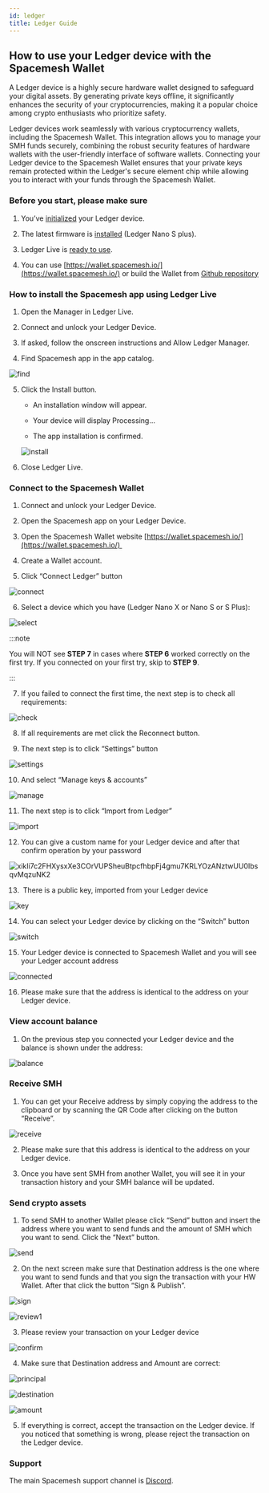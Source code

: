 ```yaml
---
id: ledger
title: Ledger Guide
---
```


## How to use your Ledger device with the Spacemesh Wallet


A Ledger device is a highly secure hardware wallet designed to safeguard your digital assets. By generating private keys offline, it significantly enhances the security of your cryptocurrencies, making it a popular choice among crypto enthusiasts who prioritize safety.

Ledger devices work seamlessly with various cryptocurrency wallets, including the Spacemesh Wallet. This integration allows you to manage your SMH funds securely, combining the robust security features of hardware wallets with the user-friendly interface of software wallets. Connecting your Ledger device to the Spacemesh Wallet ensures that your private keys remain protected within the Ledger's secure element chip while allowing you to interact with your funds through the Spacemesh Wallet.

### **Before you start, please make sure**

1.  You’ve [initialized](https://support.ledger.com/article/4416927988625-zd) your Ledger device.

2.  The latest firmware is [installed](https://support.ledger.com/article/4445777839901-zd) (Ledger Nano S plus).

3.  Ledger Live is [ready to use](https://www.ledger.com/ledger-live).

4.  You can use [https://wallet.spacemesh.io/](https://wallet.spacemesh.io/) or build the Wallet from [Github repository](https://github.com/spacemeshos/smapp-lite/)


### **How to install the Spacemesh app using Ledger Live**

1.  Open the Manager in Ledger Live.

2.  Connect and unlock your Ledger Device.

3.  If asked, follow the onscreen instructions and Allow Ledger Manager.

4.  Find Spacemesh app in the app catalog.

![find](./../../static/img/ledger/spacemesh_app.png)


5.  Click the Install button. 

    *   An installation window will appear. 

    *   Your device will display Processing… 

    *   The app installation is confirmed.

    ![install](./../../static/img/ledger/ledger1.jpg)


6.  Close Ledger Live.


### **Connect to the Spacemesh Wallet**

1.  Connect and unlock your Ledger Device. 

2.  Open the Spacemesh app on your Ledger Device.

3.  Open the Spacemesh Wallet website [https://wallet.spacemesh.io/](https://wallet.spacemesh.io/) 

4.  Create a Wallet account.

5.  Click “Connect Ledger” button

  ![connect](./../../static/img/ledger/ledger2.png)


6.  Select a device which you have (Ledger Nano X or Nano S or S Plus):

![select](./../../static/img/ledger/ledger_connect.png)

:::note

You will NOT see **STEP 7** in cases where **STEP 6** worked correctly on the first try. If you connected on your first try, skip to **STEP 9**.

:::

7. If you failed to connect the first time, the next step is to check all requirements:

![check](./../../static/img/ledger/ledger3.png)

8.  If all requirements are met click the Reconnect button.

9.  The next step is to click “Settings” button

![settings](./../../static/img/ledger/ledger4.png)

10.  And select “Manage keys & accounts”

![manage](./../../static/img/ledger/ledger5.png)

11.  The next step is to click “Import from Ledger”

![import](./../../static/img/ledger/ledger7.png)

12.  You can give a custom name for your Ledger device and after that confirm operation by your password

![xikIi7c2FHXysxXe3COrVUPSheuBtpcfhbpFj4gmu7KRLYOzANztwUU0IbsqvMqzuNK2](./../../static/img/ledger/ledger16.png)

13.   There is a public key, imported from your Ledger device

![key](./../../static/img/ledger/ledger_key.png)

14.  You can select your Ledger device by clicking on the “Switch” button

![switch](./../../static/img/ledger/ledger6.png)

15.  Your Ledger device is connected to Spacemesh Wallet and you will see your Ledger account address

![connected](./../../static/img/ledger/ledger8.png)

16.  Please make sure that the address is identical to the address on your Ledger device.


### **View account balance**

1.  On the previous step you connected your Ledger device and the balance is shown under the address:

![balance](./../../static/img/ledger/ledger9.png)


### **Receive SMH**

1.  You can get your Receive address by simply copying the address to the clipboard or by scanning the QR Code after clicking on the button “Receive”.

![receive](./../../static/img/ledger/ledger10.png)

2.  Please make sure that this address is identical to the address on your Ledger device.

3.  Once you have sent SMH from another Wallet, you will see it in your transaction history and your SMH balance will be updated.


### **Send crypto assets**

1.  To send SMH to another Wallet please click “Send” button and insert the address where you want to send funds and the amount of SMH which you want to send. Click the “Next” button.

![send](./../../static/img/ledger/ledger11.png)

2.  On the next screen make sure that Destination address is the one where you want to send funds and that you sign the transaction with your HW Wallet. After that click the button “Sign & Publish”.

![sign](./../../static/img/ledger/ledger12.png)

![review1](./../../static/img/ledger/ledger13.png)

3.  Please review your transaction on your Ledger device


![confirm](./../../static/img/ledger/ledger14.jpg)

4.  Make sure that Destination address and Amount are correct:

![principal](./../../static/img/ledger/ledger15.jpg)

![destination](./../../static/img/ledger/ledger15_2.jpg)

![amount](./../../static/img/ledger/ledger15_3.jpg)

5.  If everything is correct, accept the transaction on the Ledger device. If you noticed that something is wrong, please reject the transaction on the Ledger device.


### **Support**

The main Spacemesh support channel is [Discord](https://chat.spacemesh.io/).
